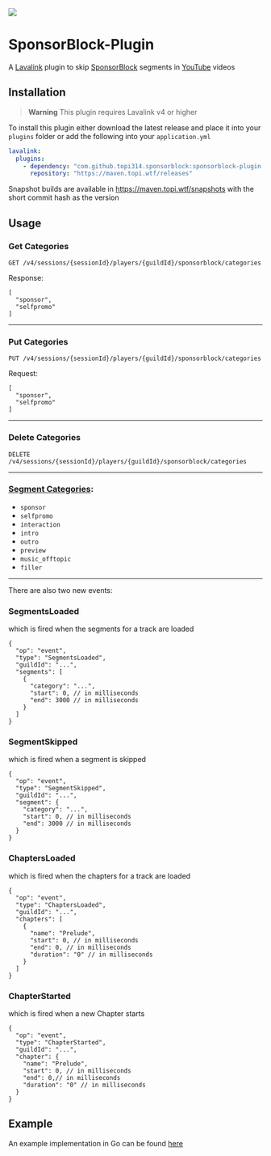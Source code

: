 [![](https://jitpack.io/v/TopiSenpai/Sponsorblock-Plugin.svg)](https://jitpack.io/#TopiSenpai/sponsorblock-plugin)

# SponsorBlock-Plugin

A [Lavalink](https://github.com/freyacodes/Lavalink) plugin to skip [SponsorBlock](https://sponsor.ajay.app) segments in [YouTube](https://youtube.com) videos

## Installation

> **Warning** This plugin requires Lavalink v4 or higher

To install this plugin either download the latest release and place it into your `plugins` folder or add the following
into your `application.yml`

```yaml
lavalink:
  plugins:
    - dependency: "com.github.topi314.sponsorblock:sponsorblock-plugin:x.x.x" # replace x.x.x with the latest release tag!
      repository: "https://maven.topi.wtf/releases"
```

Snapshot builds are available in https://maven.topi.wtf/snapshots with the short commit hash as the version

## Usage

### Get Categories

```
GET /v4/sessions/{sessionId}/players/{guildId}/sponsorblock/categories
```

Response:

```
[
  "sponsor",
  "selfpromo"
]
```

---

### Put Categories

```
PUT /v4/sessions/{sessionId}/players/{guildId}/sponsorblock/categories
```

Request:

```
[
  "sponsor",
  "selfpromo"
]
```

---

### Delete Categories

```
DELETE /v4/sessions/{sessionId}/players/{guildId}/sponsorblock/categories
```

---

### [Segment Categories](https://wiki.sponsor.ajay.app/w/Segment_Categories):

* `sponsor`
* `selfpromo`
* `interaction`
* `intro`
* `outro`
* `preview`
* `music_offtopic`
* `filler`

---

There are also two new events:

### SegmentsLoaded

which is fired when the segments for a track are loaded

```json5
{
  "op": "event",
  "type": "SegmentsLoaded",
  "guildId": "...",
  "segments": [
    {
      "category": "...",
      "start": 0, // in milliseconds
      "end": 3000 // in milliseconds
    }
  ]
}
```

### SegmentSkipped

which is fired when a segment is skipped

```json5
{
  "op": "event",
  "type": "SegmentSkipped",
  "guildId": "...",
  "segment": {
    "category": "...",
    "start": 0, // in milliseconds
    "end": 3000 // in milliseconds
  }
}
```

### ChaptersLoaded

which is fired when the chapters for a track are loaded

```json5
{
  "op": "event",
  "type": "ChaptersLoaded",
  "guildId": "...",
  "chapters": [
    {
      "name": "Prelude",
      "start": 0, // in milliseconds
      "end": 0, // in milliseconds
      "duration": "0" // in milliseconds
    }
  ]
}
```

### ChapterStarted

which is fired when a new Chapter starts
```json5
{
  "op": "event",
  "type": "ChapterStarted",
  "guildId": "...",
  "chapter": {
    "name": "Prelude",
    "start": 0, // in milliseconds
    "end": 0,// in milliseconds
    "duration": "0" // in milliseconds
  }
}
```

## Example

An example implementation in Go can be found [here](https://github.com/TopiSenpai/sponsorblock-plugin-example)
